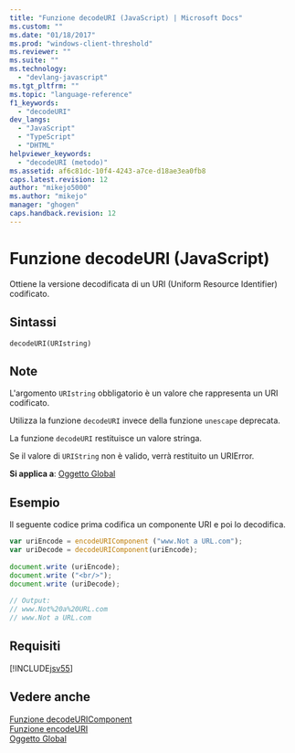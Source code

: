 ```yaml
---
title: "Funzione decodeURI (JavaScript) | Microsoft Docs"
ms.custom: ""
ms.date: "01/18/2017"
ms.prod: "windows-client-threshold"
ms.reviewer: ""
ms.suite: ""
ms.technology: 
  - "devlang-javascript"
ms.tgt_pltfrm: ""
ms.topic: "language-reference"
f1_keywords: 
  - "decodeURI"
dev_langs: 
  - "JavaScript"
  - "TypeScript"
  - "DHTML"
helpviewer_keywords: 
  - "decodeURI (metodo)"
ms.assetid: af6c81dc-10f4-4243-a7ce-d18ae3ea0fb8
caps.latest.revision: 12
author: "mikejo5000"
ms.author: "mikejo"
manager: "ghogen"
caps.handback.revision: 12
---
```

# Funzione decodeURI (JavaScript)
Ottiene la versione decodificata di un URI \(Uniform Resource Identifier\) codificato.  
  
## Sintassi  
  
```  
decodeURI(URIstring)  
```  
  
## Note  
 L'argomento `URIstring` obbligatorio è un valore che rappresenta un URI codificato.  
  
 Utilizza la funzione `decodeURI` invece della funzione `unescape` deprecata.  
  
 La funzione `decodeURI` restituisce un valore stringa.  
  
 Se il valore di `URIString` non è valido, verrà restituito un URIError.  
  
 **Si applica a**: [Oggetto Global](../../javascript/reference/global-object-javascript.md)  
  
## Esempio  
 Il seguente codice prima codifica un componente URI e poi lo decodifica.  
  
```javascript  
var uriEncode = encodeURIComponent ("www.Not a URL.com");  
var uriDecode = decodeURIComponent(uriEncode);  
  
document.write (uriEncode);  
document.write ("<br/>");  
document.write (uriDecode);  
  
// Output:  
// www.Not%20a%20URL.com  
// www.Not a URL.com  
```  
  
## Requisiti  
 [!INCLUDE[jsv55](../../javascript/reference/includes/jsv55-md.md)]  
  
## Vedere anche  
 [Funzione decodeURIComponent](../../javascript/reference/decodeuricomponent-function-javascript.md)   
 [Funzione encodeURI](../../javascript/reference/encodeuri-function-javascript.md)   
 [Oggetto Global](../../javascript/reference/global-object-javascript.md)